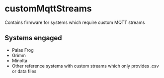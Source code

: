 # customMqttStreams
Contains firmware for systems which require custom MQTT streams

## Systems engaged
- Palas Frog
- Grimm
- Minolta
- Other reference systems with custom streams which only provides .csv or data files 
